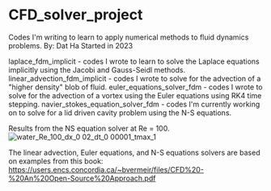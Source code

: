 # CFD_solver_project

Codes I'm writing to learn to apply numerical methods to fluid dynamics problems.
By: Dat Ha
Started in 2023

laplace_fdm_implicit              - codes I wrote to learn to solve the Laplace equations implicitly using the Jacobi and Gauss-Seidl methods.
linear_advection_fdm_implicit     - codes I wrote to solve for the advection of a "higher density" blob of fluid.
euler_equations_solver_fdm        - codes I wrote to solve for the advection of a vortex using the Euler equations using RK4 time stepping.
navier_stokes_equation_solver_fdm - codes I'm currently working on to solve for a lid driven cavity problem using the N-S equations.

Results from the NS equation solver at Re = 100.
![water_Re_100_dx_0 02_dt_0 00001_tmax_1](https://github.com/DatNotData/CFD_solver_project/assets/24595553/77d082e6-3b21-4f94-9e4c-470711b5618a)


The linear advection, Euler equations, and N-S equations solvers are based on examples from this book:
https://users.encs.concordia.ca/~bvermeir/files/CFD%20-%20An%20Open-Source%20Approach.pdf

